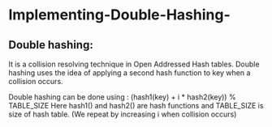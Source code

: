 # Implementing-Double-Hashing-

## Double hashing: 
It is a collision resolving technique in Open Addressed Hash tables. Double hashing uses the idea of applying a second hash function to key when a collision occurs.

Double hashing can be done using :
(hash1(key) + i * hash2(key)) % TABLE_SIZE
Here hash1() and hash2() are hash functions and TABLE_SIZE
is size of hash table. (We repeat by increasing i when collision occurs)
